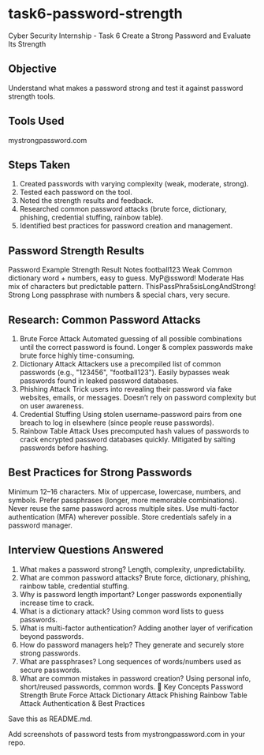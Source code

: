 # task6-password-strength
Cyber Security Internship - Task 6
Create a Strong Password and Evaluate Its Strength
## Objective
Understand what makes a password strong and test it against password strength tools.
## Tools Used
mystrongpassword.com
## Steps Taken
1. Created passwords with varying complexity (weak, moderate, strong).
2. Tested each password on the tool.
3. Noted the strength results and feedback.
4. Researched common password attacks (brute force, dictionary, phishing, credential stuffing, rainbow table).
5. Identified best practices for password creation and management.
## Password Strength Results
Password Example	Strength Result	Notes
football123	Weak	Common dictionary word + numbers, easy to guess.
MyP@ssword!	Moderate	Has mix of characters but predictable pattern.
ThisPassPhra5sisLongAndStrong!	Strong	Long passphrase with numbers & special chars, very secure.
## Research: Common Password Attacks
1. Brute Force Attack
Automated guessing of all possible combinations until the correct password is found.
Longer & complex passwords make brute force highly time-consuming.
2. Dictionary Attack
Attackers use a precompiled list of common passwords (e.g., "123456", "football123").
Easily bypasses weak passwords found in leaked password databases.
3. Phishing Attack
Trick users into revealing their password via fake websites, emails, or messages.
Doesn’t rely on password complexity but on user awareness.
4. Credential Stuffing
Using stolen username-password pairs from one breach to log in elsewhere (since people reuse passwords).
5. Rainbow Table Attack
Uses precomputed hash values of passwords to crack encrypted password databases quickly.
Mitigated by salting passwords before hashing.
## Best Practices for Strong Passwords
Minimum 12–16 characters.
Mix of uppercase, lowercase, numbers, and symbols.
Prefer passphrases (longer, more memorable combinations).
Never reuse the same password across multiple sites.
Use multi-factor authentication (MFA) wherever possible.
Store credentials safely in a password manager.
## Interview Questions Answered
1. What makes a password strong? Length, complexity, unpredictability.
2. What are common password attacks? Brute force, dictionary, phishing, rainbow table, credential stuffing.
3. Why is password length important? Longer passwords exponentially increase time to crack.
4. What is a dictionary attack? Using common word lists to guess passwords.
5. What is multi-factor authentication? Adding another layer of verification beyond passwords.
6. How do password managers help? They generate and securely store strong passwords.
7. What are passphrases? Long sequences of words/numbers used as secure passwords.
8. What are common mistakes in password creation? Using personal info, short/reused passwords, common words.
📌 Key Concepts
Password Strength
Brute Force Attack
Dictionary Attack
Phishing
Rainbow Table Attack
Authentication & Best Practices

Save this as README.md.

Add screenshots of password tests from mystrongpassword.com in your repo.
